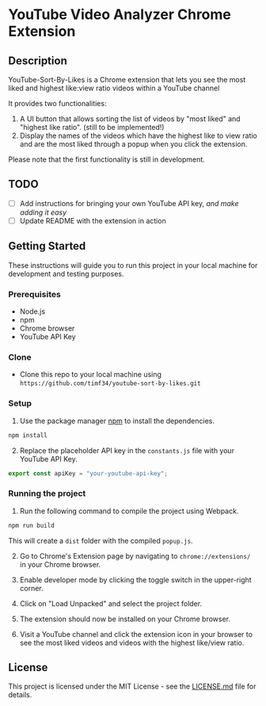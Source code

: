 ﻿# YouTube Video Analyzer Chrome Extension

## Description
YouTube-Sort-By-Likes is a Chrome extension that lets you see the most liked and highest like:view ratio videos within a YouTube channel

It provides two functionalities:
1. A UI button that allows sorting the list of videos by "most liked" and "highest like ratio". (still to be implemented!)
2. Display the names of the videos which have the highest like to view ratio and are the most liked through a popup when you click the extension. 

Please note that the first functionality is still in development.

## TODO

- [ ] Add instructions for bringing your own YouTube API key, _and make adding it easy_
- [ ] Update README with the extension in action

## Getting Started
These instructions will guide you to run this project in your local machine for development and testing purposes.

### Prerequisites
- Node.js
- npm
- Chrome browser
- YouTube API Key

### Clone
- Clone this repo to your local machine using `https://github.com/timf34/youtube-sort-by-likes.git`

### Setup
1. Use the package manager [npm](https://www.npmjs.com/get-npm) to install the dependencies.

```bash
npm install
```

2. Replace the placeholder API key in the `constants.js` file with your YouTube API Key.

```javascript
export const apiKey = "your-youtube-api-key";
```

### Running the project
1. Run the following command to compile the project using Webpack. 

```bash
npm run build
```

This will create a `dist` folder with the compiled `popup.js`.

2. Go to Chrome's Extension page by navigating to `chrome://extensions/` in your Chrome browser. 

3. Enable developer mode by clicking the toggle switch in the upper-right corner. 

4. Click on "Load Unpacked" and select the project folder.

5. The extension should now be installed on your Chrome browser. 

6. Visit a YouTube channel and click the extension icon in your browser to see the most liked videos and videos with the highest like/view ratio.

## License
This project is licensed under the MIT License - see the [LICENSE.md](LICENSE.md) file for details.
